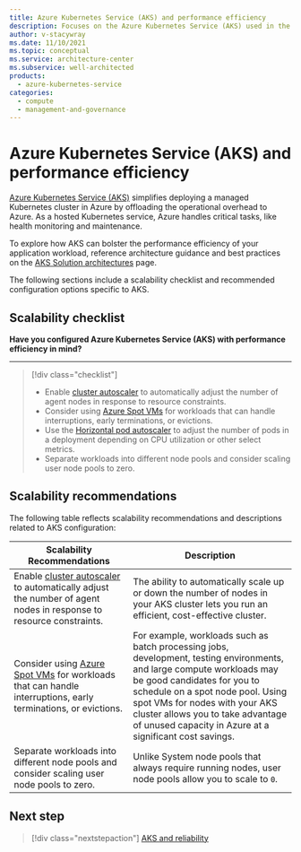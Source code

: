 ```yaml
---
title: Azure Kubernetes Service (AKS) and performance efficiency
description: Focuses on the Azure Kubernetes Service (AKS) used in the Compute solution to provide best-practice and configuration recommendations related to performance efficiency.
author: v-stacywray
ms.date: 11/10/2021
ms.topic: conceptual
ms.service: architecture-center
ms.subservice: well-architected
products:
  - azure-kubernetes-service
categories:
  - compute
  - management-and-governance
---
```


# Azure Kubernetes Service (AKS) and performance efficiency

[Azure Kubernetes Service (AKS)](/azure/aks/intro-kubernetes) simplifies deploying a managed Kubernetes cluster in Azure by offloading the operational overhead to Azure. As a hosted Kubernetes service, Azure handles critical tasks, like health monitoring and maintenance.

To explore how AKS can bolster the performance efficiency of your application workload, reference architecture guidance and best practices on the [AKS Solution architectures](/azure/architecture/reference-architectures/containers/aks-start-here) page.

The following sections include a scalability checklist and recommended configuration options specific to AKS.

## Scalability checklist

**Have you configured Azure Kubernetes Service (AKS) with performance efficiency in mind?**
***

> [!div class="checklist"]
> - Enable [cluster autoscaler](/azure/aks/cluster-autoscaler) to automatically adjust the number of agent nodes in response to resource constraints.
> - Consider using [Azure Spot VMs](/azure/aks/spot-node-pool) for workloads that can handle interruptions, early terminations, or evictions.
> - Use the [Horizontal pod autoscaler](/azure/aks/concepts-scale#horizontal-pod-autoscaler) to adjust the number of pods in a deployment depending on CPU utilization or other select metrics.
> - Separate workloads into different node pools and consider scaling user node pools to zero.

## Scalability recommendations

The following table reflects scalability recommendations and descriptions related to AKS configuration:

|Scalability Recommendations|Description|
|---------------------------|-----------|
|Enable [cluster autoscaler](/azure/aks/cluster-autoscaler) to automatically adjust the number of agent nodes in response to resource constraints.|The ability to automatically scale up or down the number of nodes in your AKS cluster lets you run an efficient, cost-effective cluster.|
|Consider using [Azure Spot VMs](/azure/aks/spot-node-pool) for workloads that can handle interruptions, early terminations, or evictions.|For example, workloads such as batch processing jobs, development, testing environments, and large compute workloads may be good candidates for you to schedule on a spot node pool. Using spot VMs for nodes with your AKS cluster allows you to take advantage of unused capacity in Azure at a significant cost savings.|
|Separate workloads into different node pools and consider scaling user node pools to zero.|Unlike System node pools that always require running nodes, user node pools allow you to scale to `0`.|

## Next step

> [!div class="nextstepaction"]
> [AKS and reliability](./reliability.md)